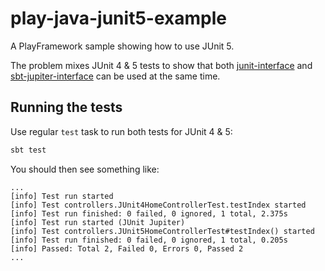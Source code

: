 # play-java-junit5-example

A PlayFramework sample showing how to use JUnit 5.

The problem mixes JUnit 4 & 5  tests to show that both [junit-interface](https://github.com/sbt/junit-interface) and [sbt-jupiter-interface](https://github.com/maichler/sbt-jupiter-interface) can be used at the same time.

## Running the tests

Use regular `test` task to run both tests for JUnit 4 & 5:

```bash
sbt test
```

You should then see something like:

```
...
[info] Test run started
[info] Test controllers.JUnit4HomeControllerTest.testIndex started
[info] Test run finished: 0 failed, 0 ignored, 1 total, 2.375s
[info] Test run started (JUnit Jupiter)
[info] Test controllers.JUnit5HomeControllerTest#testIndex() started
[info] Test run finished: 0 failed, 0 ignored, 1 total, 0.205s
[info] Passed: Total 2, Failed 0, Errors 0, Passed 2
...
```
